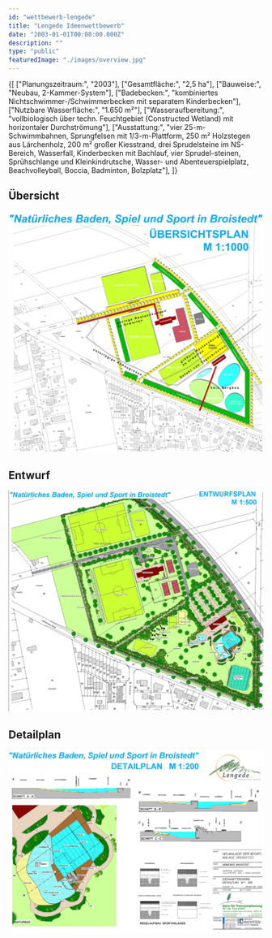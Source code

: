 ```yaml
---
id: "wettbewerb-lengede"
title: "Lengede Ideenwettbewerb"
date: "2003-01-01T00:00:00.000Z"
description: ""
type: "public"
featuredImage: "./images/overview.jpg"
---
```


<SpecificationsTable title="Technische Daten">
    {[
        ["Planungszeitraum:", "2003"],
        ["Gesamtfläche:", "2,5 ha"],
        ["Bauweise:", "Neubau, 2-Kammer-System"],
        ["Badebecken:", "kombiniertes Nichtschwimmer-/Schwimmerbecken mit separatem Kinderbecken"],
        ["Nutzbare Wasserfläche:", "1.650 m²"],
        ["Wasseraufbereitung:", "vollbiologisch über techn. Feuchtgebiet (Constructed Wetland) mit horizontaler Durchströmung"],
        ["Ausstattung:", "vier 25-m-Schwimmbahnen, Sprungfelsen mit 1/3-m-Plattform, 250 m² Holzstegen aus Lärchenholz, 200 m² großer Kiesstrand, drei Sprudelsteine im NS-Bereich, Wasserfall, Kinderbecken mit Bachlauf, vier Sprudel-steinen, Sprühschlange und Kleinkindrutsche, Wasser- und Abenteuerspielplatz, Beachvolleyball, Boccia, Badminton, Bolzplatz"],
    ]}
</SpecificationsTable>


## Übersicht
![Übersicht](./images/overview.jpg)

## Entwurf
![Entwurf](./images/entwurf.jpg)

## Detailplan
![Detailplan](./images/detailplan.jpg)